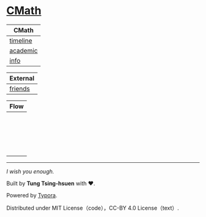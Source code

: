 # [CMath](http://cmath.cc)

| CMath                           |
| ------------------------------- |
| [timeline](tl/index.html)       |
| [academic](academic/index.html) |
| [info](info/index.html)         |

| External                         |
| -------------------------------- |
| [friends](external/friends.html) |

| Flow |
| ---- |
|      |
|      |
|      |
|      |
|      |
|      |
|      |
|      |
|      |
|      |
|      |
|      |
|      |
|      |
|      |
|      |
|      |
|      |
|      |

------

*I wish you enough.*

Built by **Tung Tsing-hsuen**  with ❤.

Powered by [Typora](https://typora.io).

Distributed under MIT License（code），CC-BY 4.0 License（text）.